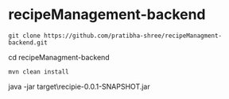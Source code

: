 # recipeManagement-backend
```
git clone https://github.com/pratibha-shree/recipeManagment-backend.git
```
cd recipeManagment-backend
```
mvn clean install
```
java -jar target\recipie-0.0.1-SNAPSHOT.jar

